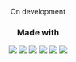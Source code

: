 <p align="center">On development</p>



### <p align="center">Made with</p>

<p align="center"><img src="https://img.shields.io/badge/JavaScript-323330?style=for-the-badge&logo=javascript&logoColor=F7DF1E"></img> <img src="https://img.shields.io/badge/Java-ED8B00?style=for-the-badge&logo=openjdk&logoColor=white"></img> <img src="https://img.shields.io/badge/Spring-6DB33F?style=for-the-badge&logo=spring&logoColor=white"> <img src="https://img.shields.io/badge/React-20232A?style=for-the-badge&logo=react&logoColor=61DAFB"> <img src="https://img.shields.io/badge/React_Router-CA4245?style=for-the-badge&logo=react-router&logoColor=white"></img> <img src="https://img.shields.io/badge/Tailwind_CSS-38B2AC?style=for-the-badge&logo=tailwind-css&logoColor=white"></img></p>
